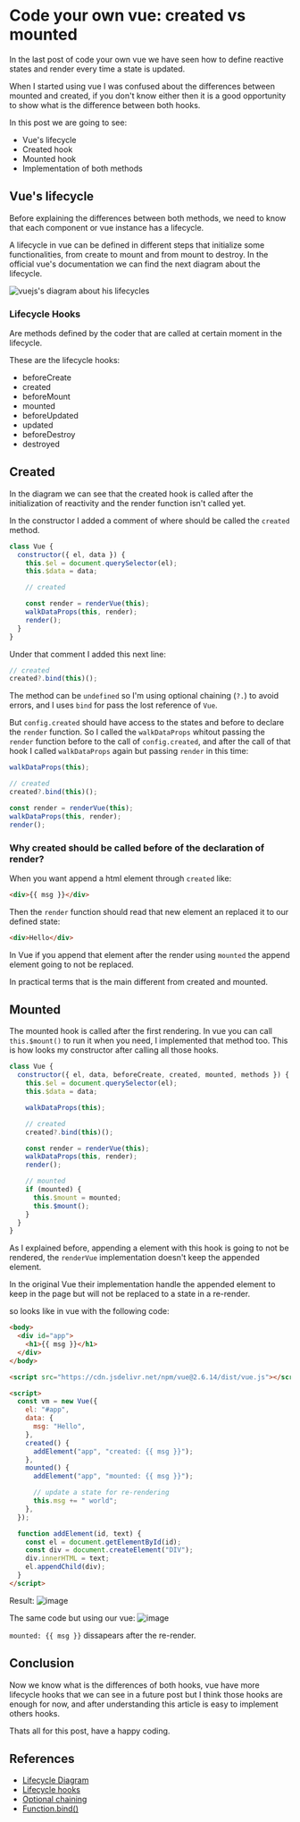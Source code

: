 # Code your own vue: created vs mounted

In the last post of code your own vue we have seen how to define reactive states and render every time a state is updated.

When I started using vue I was confused about the differences between mounted and created, if you don't know either then it is a good opportunity to show what is the difference between both hooks.

In this post we are going to see:
- Vue's lifecycle
- Created hook
- Mounted hook
- Implementation of both methods

## Vue's lifecycle

Before explaining the differences between both methods, we need to know that each component or vue instance has a lifecycle.

A lifecycle in vue can be defined in different steps that initialize some functionalities, from create to mount and from mount to destroy. In the official vue's documentation we can find the next diagram about the lifecycle.

![vuejs's diagram about his lifecycles](https://vuejs.org/images/lifecycle.png)

### Lifecycle Hooks

Are methods defined by the coder that are called at certain moment in the lifecycle.

These are the lifecycle hooks:
- beforeCreate
- created
- beforeMount
- mounted
- beforeUpdated
- updated
- beforeDestroy
- destroyed

## Created

In the diagram we can see that the created hook is called after the initialization of reactivity and the render function isn't called yet.

In the constructor I added a comment of where should be called the `created` method.
```js
class Vue {
  constructor({ el, data }) {
    this.$el = document.querySelector(el);
    this.$data = data;

    // created

    const render = renderVue(this);
    walkDataProps(this, render);
    render();
  }
}
```

Under that comment I added this next line:
```js
// created
created?.bind(this)();
```

The method can be `undefined` so I'm using optional chaining (`?.`) to avoid errors, and I uses `bind` for pass the lost reference of `Vue`.

But `config.created` should have access to the states and before to declare the `render` function. So I called the `walkDataProps` whitout passing the `render` function before to the call of `config.created`, and after the call of that hook I called `walkDataProps` again but passing `render` in this time:

```js
walkDataProps(this);

// created
created?.bind(this)();

const render = renderVue(this);
walkDataProps(this, render);
render();
```

### Why created should be called before of the declaration of render?

When you want append a html element through `created` like:

```html
<div>{{ msg }}</div>
```

Then the `render` function should read that new element an replaced it to our defined state:

```html
<div>Hello</div>
```

In Vue if you append that element after the render using `mounted` the append element going to not be replaced.

In practical terms that is the main different from created and mounted.

## Mounted

The mounted hook is called after the first rendering.
In vue you can call `this.$mount()` to run it when you need, I implemented that method too. This is how looks my constructor after calling all those hooks.

```js
class Vue {
  constructor({ el, data, beforeCreate, created, mounted, methods }) {
    this.$el = document.querySelector(el);
    this.$data = data;

    walkDataProps(this);

    // created
    created?.bind(this)();

    const render = renderVue(this);
    walkDataProps(this, render);
    render();

    // mounted
    if (mounted) {
      this.$mount = mounted;
      this.$mount();
    }
  }
}
```

As I explained before, appending a element with this hook is going to not be rendered, the `renderVue` implementation doesn't keep the appended element.

In the original Vue their implementation handle the appended element to keep in the page but will not be replaced to a state in a re-render.

so looks like in vue with the following code:

```html
<body>
  <div id="app">
    <h1>{{ msg }}</h1>
  </div>
</body>

<script src="https://cdn.jsdelivr.net/npm/vue@2.6.14/dist/vue.js"></script>

<script>
  const vm = new Vue({
    el: "#app",
    data: {
      msg: "Hello",
    },
    created() {
      addElement("app", "created: {{ msg }}");
    },
    mounted() {
      addElement("app", "mounted: {{ msg }}");

      // update a state for re-rendering
      this.msg += " world";
    },
  });

  function addElement(id, text) {
    const el = document.getElementById(id);
    const div = document.createElement("DIV");
    div.innerHTML = text;
    el.appendChild(div);
  }
</script>
```

Result:
![image](https://dev-to-uploads.s3.amazonaws.com/uploads/articles/6ulsz17ylgk1dlv2jrix.png)


The same code but using our vue:
![image](https://dev-to-uploads.s3.amazonaws.com/uploads/articles/feotuj2cmivjmo6i4ub7.png)

`mounted: {{ msg }}` dissapears after the re-render.

## Conclusion

Now we know what is the differences of both hooks, vue have more lifecycle hooks that we can see in a future post but I think those hooks are enough for now, and after understanding this article is easy to implement others hooks.

Thats all for this post, have a happy coding.

## References

- [Lifecycle Diagram](https://vuejs.org/v2/guide/instance.html#Lifecycle-Diagram)
- [Lifecycle hooks](https://vuejs.org/v2/api/#beforeCreate)
- [Optional chaining](https://developer.mozilla.org/en-US/docs/Web/JavaScript/Reference/Operators/Optional_chaining)
- [Function.bind()](https://developer.mozilla.org/en-US/docs/Web/JavaScript/Reference/Global_Objects/Function/bind)